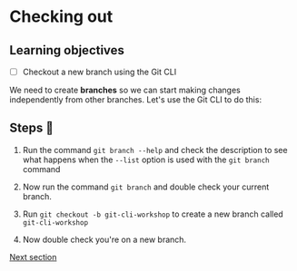 # Checking out

## Learning objectives

- [ ] Checkout a new branch using the Git CLI

We need to create **branches** so we can start making changes independently from other branches.
Let's use the Git CLI to do this:

## Steps 👣

1. Run the command `git branch --help` and check the description to see what happens when the `--list` option is used with the `git branch` command

2. Now run the command `git branch` and double check your current branch.

3. Run `git checkout -b git-cli-workshop` to create a new branch called `git-cli-workshop`

4. Now double check you're on a new branch.

[Next section](./recap.md)
